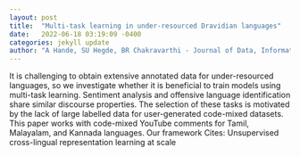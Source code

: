 ```yaml
---
layout: post
title:  "Multi-task learning in under-resourced Dravidian languages"
date:   2022-06-18 03:19:09 -0400
categories: jekyll update
author: "A Hande, SU Hegde, BR Chakravarthi - Journal of Data, Information and , 2022"
---
```

It is challenging to obtain extensive annotated data for under-resourced languages, so we investigate whether it is beneficial to train models using multi-task learning. Sentiment analysis and offensive language identification share similar discourse properties. The selection of these tasks is motivated by the lack of large labelled data for user-generated code-mixed datasets. This paper works with code-mixed YouTube comments for Tamil, Malayalam, and Kannada languages. Our framework  Cites: Unsupervised cross-lingual representation learning at scale